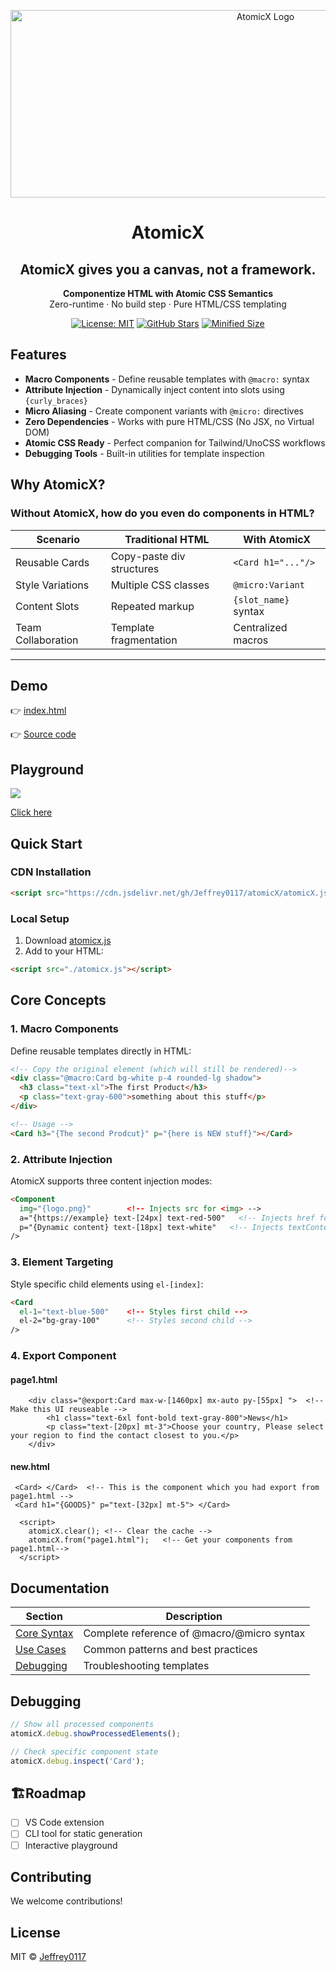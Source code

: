 
<p align="center">
<img src="https://i.imgur.com/l1Uj5Cb.jpeg" alt="AtomicX Logo" width="800" height="300" style="object-fit: cover;">
</p>

<h1 align="center">AtomicX</h1><h2 align="center">AtomicX gives you a canvas, not a framework.</h2>

<p align="center">
  <strong>Componentize HTML with Atomic CSS Semantics</strong><br>
  Zero-runtime · No build step · Pure HTML/CSS templating
</p>

<div align="center">

[![License: MIT](https://img.shields.io/badge/License-MIT-blue.svg)](LICENSE)
[![GitHub Stars](https://img.shields.io/github/stars/Jeffrey0117/atomicX.svg)](https://github.com/Jeffrey0117/atomicX/stargazers)
[![Minified Size](https://img.shields.io/bundlephobia/min/atomicx)](https://github.com/Jeffrey0117/atomicX)

</div>

## Features

- **Macro Components** - Define reusable templates with `@macro:` syntax
- **Attribute Injection** - Dynamically inject content into slots using `{curly_braces}`
- **Micro Aliasing** - Create component variants with `@micro:` directives
- **Zero Dependencies** - Works with pure HTML/CSS (No JSX, no Virtual DOM)
- **Atomic CSS Ready** - Perfect companion for Tailwind/UnoCSS workflows
- **Debugging Tools** - Built-in utilities for template inspection

## Why AtomicX?
### Without AtomicX, how do you even do components in HTML?
| Scenario | Traditional HTML | With AtomicX |
|----------|------------------|--------------|
| Reusable Cards | Copy-paste div structures | `<Card h1="..."/>` |
| Style Variations | Multiple CSS classes | `@micro:Variant` |
| Content Slots | Repeated markup | `{slot_name}` syntax |
| Team Collaboration | Template fragmentation | Centralized macros |

---
## Demo

👉 [index.html](https://jeffrey0117.github.io/atomicX/)

👉 [Source code](https://github.com/Jeffrey0117/atomicX/blob/main/docs/index.html)

## Playground

![](https://i.imgur.com/XE9Ga24.png)

[Click here](https://jsfiddle.net/vL9tpude/)

## Quick Start

### CDN Installation
```html
<script src="https://cdn.jsdelivr.net/gh/Jeffrey0117/atomicX/atomicX.js"></script>

```

### Local Setup
1. Download [atomicx.js](https://github.com/Jeffrey0117/atomicX/blob/main/atomicx.js)
2. Add to your HTML:
```html
<script src="./atomicx.js"></script>
```

## Core Concepts

### 1. Macro Components
Define reusable templates directly in HTML:
```html
<!-- Copy the original element (which will still be rendered)-->
<div class="@macro:Card bg-white p-4 rounded-lg shadow">
  <h3 class="text-xl">The first Product</h3>
  <p class="text-gray-600">something about this stuff</p>
</div>

<!-- Usage -->
<Card h3="{The second Prodcut}" p="{here is NEW stuff}"></Card>
```

### 2. Attribute Injection
AtomicX supports three content injection modes:
```html
<Component 
  img="{logo.png}"        <!-- Injects src for <img> -->
  a="{https://example} text-[24px] text-red-500"   <!-- Injects href for <a> -->
  p="{Dynamic content} text-[18px] text-white"   <!-- Injects textContent for others -->
/>
```

### 3. Element Targeting
Style specific child elements using `el-[index]`:
```html
<Card 
  el-1="text-blue-500"    <!-- Styles first child -->
  el-2="bg-gray-100"      <!-- Styles second child -->
/>
```
### 4. Export Component

#### page1.html
``` 
    <div class="@export:Card max-w-[1460px] mx-auto py-[55px] ">  <!-- Make this UI reuseable -->
        <h1 class="text-6xl font-bold text-gray-800">News</h1>
        <p class="text-[20px] mt-3">Choose your country, Please select your region to find the contact closest to you.</p>
    </div>
```

#### new.html
```
 <Card> </Card>  <!-- This is the component which you had export from page1.html -->
 <Card h1="{GOODS}" p="text-[32px] mt-5"> </Card>

  <script>
    atomicX.clear(); <!-- Clear the cache -->
    atomicX.from("page1.html");   <!-- Get your components from page1.html-->
  </script>
```
## Documentation

| Section | Description |
|---------|-------------|
| [Core Syntax](docs/syntax.md) | Complete reference of @macro/@micro syntax |
| [Use Cases](docs/use-cases.md) | Common patterns and best practices |
| [Debugging](docs/debugging.md) | Troubleshooting templates |


## Debugging

```javascript
// Show all processed components
atomicX.debug.showProcessedElements();

// Check specific component state
atomicX.debug.inspect('Card');
```


## 🏗Roadmap

- [ ] VS Code extension
- [ ] CLI tool for static generation
- [ ] Interactive playground

## Contributing

We welcome contributions! 

## License

MIT © [Jeffrey0117](https://github.com/Jeffrey0117)





